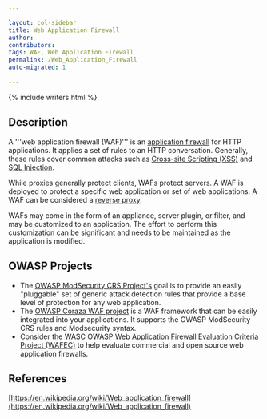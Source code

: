 ```yaml
---

layout: col-sidebar
title: Web Application Firewall
author:
contributors:
tags: WAF, Web Application Firewall
permalink: /Web_Application_Firewall
auto-migrated: 1

---
```


{% include writers.html %}

## Description
A '''web application firewall (WAF)''' is an [application firewall](https://en.wikipedia.org/wiki/Web_application_firewall) for HTTP applications. It applies a set of rules to an HTTP conversation. Generally, these rules cover common attacks such as [Cross-site Scripting (XSS)](attacks/xss) and [SQL Injection](attacks/SQL_Injection).

While proxies generally protect clients, WAFs protect servers. A WAF is deployed to protect a specific web application or set of web applications. A WAF can be considered a [reverse proxy](https://en.wikipedia.org/wiki/Reverse_proxy).

WAFs may come in the form of an appliance, server plugin, or filter, and may be customized to an application. The effort to perform this customization can be significant and needs to be maintained as the application is modified.

## OWASP Projects

* The [OWASP ModSecurity CRS Project's](/www-project-modsecurity-core-rule-set/) goal is to provide an easily "pluggable" set of generic attack detection rules that provide a base level of protection for any web application.
* The [OWASP Coraza WAF project](/www-project-coraza-web-application-firewall/) is a WAF framework that can be easily integrated into your applications. It supports the OWASP ModSecurity CRS rules and Modsecurity syntax.
* Consider the [WASC OWASP Web Application Firewall Evaluation Criteria Project (WAFEC)](/www-project-wafec) to help evaluate commercial and open source web application firewalls.
	
## References

[https://en.wikipedia.org/wiki/Web_application_firewall](https://en.wikipedia.org/wiki/Web_application_firewall)
